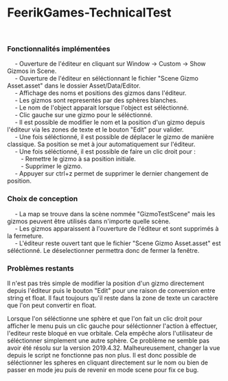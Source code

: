 # FeerikGames-TechnicalTest<br/><br/>

### Fonctionnalités implémentées <br/>
&emsp; - Ouverture de l'éditeur en cliquant sur Window -> Custom -> Show Gizmos in Scene.<br/>
&emsp; - Ouverture de l'éditeur en séléctionnant le fichier "Scene Gizmo Asset.asset" dans le dossier Asset/Data/Editor. <br/>
&emsp; - Affichage des noms et positions des gizmos dans l'éditeur.<br/>
&emsp; - Les gizmos sont representés par des sphères blanches.<br/>
&emsp; - Le nom de l'object apparait lorsque l'object est séléctionné.<br/>
&emsp; - Clic gauche sur une gizmo pour le séléctionné.<br/>
&emsp; - Il est possible de modifier le nom et la position d'un gizmo depuis l'éditeur via les zones de texte et le bouton "Edit" pour valider.<br/>
&emsp; - Une fois séléctionné, il est possible de déplacer le gizmo de manière classique. Sa position se met à jour automatiquement sur l'éditeur.<br/>
&emsp; - Une fois séléctionné, il est possible de faire un clic droit pour :<br/>
&emsp;&emsp; - Remettre le gizmo à sa position initiale.<br/>
&emsp;&emsp; - Supprimer le gizmo.<br/>
&emsp; - Appuyer sur ctrl+z permet de supprimer le dernier changement de position.<br/>

### Choix de conception <br/>
&emsp; - La map se trouve dans la scène nommée "GizmoTestScene" mais les gizmos peuvent être utilisés dans n'importe quelle scène.<br/>
&emsp; - Les gizmos apparaissent à l'ouverture de l'éditeur et sont supprimés à la fermeture.<br/>
&emsp; - L'éditeur reste ouvert tant que le fichier "Scene Gizmo Asset.asset" est séléctionné. Le déselectionner permettra donc de fermer la fenêtre.<br/>

### Problèmes restants <br/>
Il n'est pas très simple de modifier la position d'un gizmo directement depuis l'éditeur puis le bouton "Edit" pour une raison de conversion entre string et float. Il faut toujours qu'il reste dans la zone de texte un caractère que l'on peut convertir en float.<br/>

Lorsque l'on séléctionne une sphère et que l'on fait un clic droit pour afficher le menu puis un clic gauche pour séléctionner l'action à effectuer, l'editeur reste bloqué en vue orbitale. Cela empêche alors l'utilisateur de séléctionner simplement une autre sphère. Ce problème ne semble pas avoir été résolu sur la version 2019.4.32. Malheureusement, changer la vue depuis le script ne fonctionne pas non plus. Il est donc possible de séléctionner les spheres en cliquant directement sur le nom ou bien de passer en mode jeu puis de revenir en mode scene pour fix ce bug.
